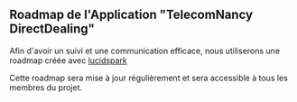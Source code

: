 ## Roadmap de l'Application "TelecomNancy DirectDealing"

Afin d'avoir un suivi et une communication efficace, nous utiliserons une roadmap créée avec [lucidspark](https://lucid.app/lucidspark/9039a86d-42ac-4d6e-91ca-1853b478cb23/edit?viewport_loc=441%2C-479%2C4385%2C2295%2C0_0&invitationId=inv_d149e85c-bacd-4785-afb0-c95203244463)

Cette roadmap sera mise à jour régulièrement et sera accessible à tous les membres du projet.